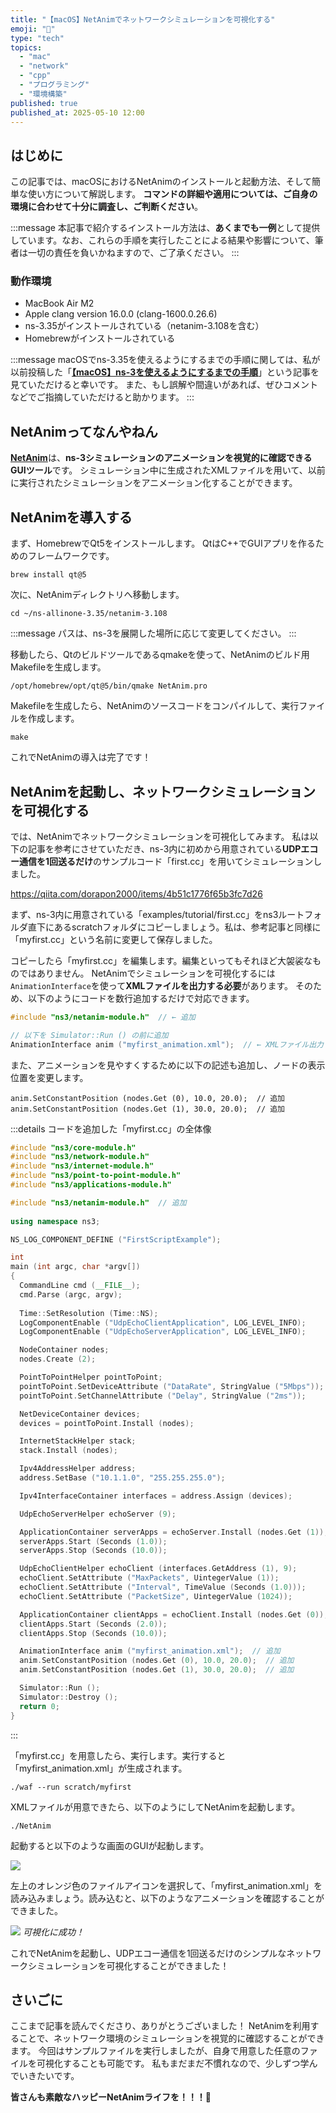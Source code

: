 ```yaml
---
title: "【macOS】NetAnimでネットワークシミュレーションを可視化する"
emoji: "👀"
type: "tech"
topics:
  - "mac"
  - "network"
  - "cpp"
  - "プログラミング"
  - "環境構築"
published: true
published_at: 2025-05-10 12:00
---
```


## はじめに

この記事では、macOSにおけるNetAnimのインストールと起動方法、そして簡単な使い方について解説します。
**コマンドの詳細や適用については、ご自身の環境に合わせて十分に調査し、ご判断ください**。

:::message
本記事で紹介するインストール方法は、**あくまでも一例**として提供しています。なお、これらの手順を実行したことによる結果や影響について、筆者は一切の責任を負いかねますので、ご了承ください。
:::

### 動作環境
- MacBook Air M2
- Apple clang version 16.0.0 (clang-1600.0.26.6)
- ns-3.35がインストールされている（netanim-3.108を含む）
- Homebrewがインストールされている

:::message
macOSでns-3.35を使えるようにするまでの手順に関しては、私が以前投稿した「[**【macOS】ns-3を使えるようにするまでの手順**](https://zenn.dev/joho0724/articles/sankaku0724-newcreate28)」という記事を見ていただけると幸いです。
また、もし誤解や間違いがあれば、ぜひコメントなどでご指摘していただけると助かります。
:::

## NetAnimってなんやねん

[**NetAnim**](https://www.nsnam.org/wiki/NetAnim)は、**ns-3シミュレーションのアニメーションを視覚的に確認できるGUIツール**です。
シミュレーション中に生成されたXMLファイルを用いて、以前に実行されたシミュレーションをアニメーション化することができます。

## NetAnimを導入する

まず、HomebrewでQt5をインストールします。
QtはC++でGUIアプリを作るためのフレームワークです。

```
brew install qt@5
```

次に、NetAnimディレクトリへ移動します。

```:私の場合
cd ~/ns-allinone-3.35/netanim-3.108
```

:::message
パスは、ns-3を展開した場所に応じて変更してください。
:::

移動したら、Qtのビルドツールであるqmakeを使って、NetAnimのビルド用Makefileを生成します。

```
/opt/homebrew/opt/qt@5/bin/qmake NetAnim.pro
```

Makefileを生成したら、NetAnimのソースコードをコンパイルして、実行ファイルを作成します。

```
make
```

これでNetAnimの導入は完了です！

## NetAnimを起動し、ネットワークシミュレーションを可視化する

では、NetAnimでネットワークシミュレーションを可視化してみます。
私は以下の記事を参考にさせていただき、ns-3内に初めから用意されている**UDPエコー通信を1回送るだけ**のサンプルコード「first.cc」を用いてシミュレーションしました。

https://qiita.com/dorapon2000/items/4b51c1776f65b3fc7d26

まず、ns-3内に用意されている「examples/tutorial/first.cc」をns3ルートフォルダ直下にあるscratchフォルダにコピーしましょう。私は、参考記事と同様に「myfirst.cc」という名前に変更して保存しました。

コピーしたら「myfirst.cc」を編集します。編集といってもそれほど大袈裟なものではありません。
NetAnimでシミュレーションを可視化するには`AnimationInterface`を使って**XMLファイルを出力する必要**があります。
そのため、以下のようにコードを数行追加するだけで対応できます。

```cpp
#include "ns3/netanim-module.h"  // ← 追加
```

```cpp
// 以下を Simulator::Run () の前に追加
AnimationInterface anim ("myfirst_animation.xml");  // ← XMLファイル出力
```

また、アニメーションを見やすくするために以下の記述も追加し、ノードの表示位置を変更します。

```cpp:（追加するかどうかは任意）
anim.SetConstantPosition (nodes.Get (0), 10.0, 20.0);  // 追加
anim.SetConstantPosition (nodes.Get (1), 30.0, 20.0);  // 追加
```

:::details コードを追加した「myfirst.cc」の全体像
```cpp:myfirst.cc
#include "ns3/core-module.h"
#include "ns3/network-module.h"
#include "ns3/internet-module.h"
#include "ns3/point-to-point-module.h"
#include "ns3/applications-module.h"

#include "ns3/netanim-module.h"  // 追加
 
using namespace ns3;

NS_LOG_COMPONENT_DEFINE ("FirstScriptExample");

int
main (int argc, char *argv[])
{
  CommandLine cmd (__FILE__);
  cmd.Parse (argc, argv);
  
  Time::SetResolution (Time::NS);
  LogComponentEnable ("UdpEchoClientApplication", LOG_LEVEL_INFO);
  LogComponentEnable ("UdpEchoServerApplication", LOG_LEVEL_INFO);

  NodeContainer nodes;
  nodes.Create (2);

  PointToPointHelper pointToPoint;
  pointToPoint.SetDeviceAttribute ("DataRate", StringValue ("5Mbps"));
  pointToPoint.SetChannelAttribute ("Delay", StringValue ("2ms"));

  NetDeviceContainer devices;
  devices = pointToPoint.Install (nodes);

  InternetStackHelper stack;
  stack.Install (nodes);

  Ipv4AddressHelper address;
  address.SetBase ("10.1.1.0", "255.255.255.0");

  Ipv4InterfaceContainer interfaces = address.Assign (devices);

  UdpEchoServerHelper echoServer (9);

  ApplicationContainer serverApps = echoServer.Install (nodes.Get (1));
  serverApps.Start (Seconds (1.0));
  serverApps.Stop (Seconds (10.0));

  UdpEchoClientHelper echoClient (interfaces.GetAddress (1), 9);
  echoClient.SetAttribute ("MaxPackets", UintegerValue (1));
  echoClient.SetAttribute ("Interval", TimeValue (Seconds (1.0)));
  echoClient.SetAttribute ("PacketSize", UintegerValue (1024));

  ApplicationContainer clientApps = echoClient.Install (nodes.Get (0));
  clientApps.Start (Seconds (2.0));
  clientApps.Stop (Seconds (10.0));

  AnimationInterface anim ("myfirst_animation.xml");  // 追加
  anim.SetConstantPosition (nodes.Get (0), 10.0, 20.0);  // 追加
  anim.SetConstantPosition (nodes.Get (1), 30.0, 20.0);  // 追加

  Simulator::Run ();
  Simulator::Destroy ();
  return 0;
}
```
:::

「myfirst.cc」を用意したら、実行します。実行すると「myfirst_animation.xml」が生成されます。

```
./waf --run scratch/myfirst
```

XMLファイルが用意できたら、以下のようにしてNetAnimを起動します。

```
./NetAnim
```

起動すると以下のような画面のGUIが起動します。

![](/images/sankaku44/1.jpg)

左上のオレンジ色のファイルアイコンを選択して、「myfirst_animation.xml」を読み込みましょう。読み込むと、以下のようなアニメーションを確認することができました。

![](/images/sankaku44/myfirst.gif)
*可視化に成功！*

これでNetAnimを起動し、UDPエコー通信を1回送るだけのシンプルなネットワークシミュレーションを可視化することができました！

## さいごに

ここまで記事を読んでくださり、ありがとうございました！
NetAnimを利用することで、ネットワーク環境のシミュレーションを視覚的に確認することができます。
今回はサンプルファイルを実行しましたが、自身で用意した任意のファイルを可視化することも可能です。
私もまだまだ不慣れなので、少しずつ学んでいきたいです。

**皆さんも素敵なハッピーNetAnimライフを！！！🌸**
